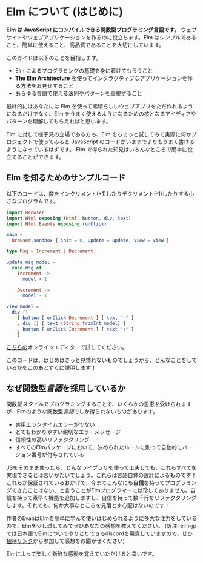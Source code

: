 <!--
# An Introduction to Elm
-->
# Elm について (はじめに)

<!--
**Elm is a functional language that compiles to JavaScript.** It helps you make websites and web apps. It has a strong emphasis on simplicity and quality tooling.
-->
**Elm は JavaScript にコンパイルできる関数型プログラミング言語です。** ウェブサイトやウェブアプリケーションを作るのに役立ちます。Elm はシンプルであること、簡単に使えること、高品質であることを大切にしています。

<!--
This guide will:

  - Teach you the fundamentals of programming in Elm.
  - Show you how to make interactive apps with **The Elm Architecture**.
  - Emphasize principles and patterns that generalize to programming in any language.
-->
このガイドは以下のことを目指します。

  - Elm によるプログラミングの基礎を身に着けてもらうこと
  - **The Elm Architecture** を使ってインタラクティブなアプリケーションを作る方法をお見せすること
  - あらゆる言語で使える法則やパターンを重視すること

<!--
By the end I hope you will not only be able to create great web apps in Elm, but also understand the core ideas and patterns that make Elm nice to use.
-->
最終的にはあなたには Elm を使って素晴らしいウェブアプリをただ作れるようになるだけでなく、Elm をうまく使えるようになるための核となるアイディアやパターンを理解してもらえればと思います。

<!--
If you are on the fence, I can safely guarantee that if you give Elm a shot and actually make a project in it, you will end up writing better JavaScript code. The ideas transfer pretty easily!
-->
Elm に対して様子見の立場である方も、Elm をちょっと試してみて実際に何かプロジェクトで使ってみると JavaScript のコードがいままでよりもうまく書けるようになっているはずです。 Elm で得られた知見はいろんなところで簡単に役立てることができます。

<!--
## A Quick Sample
-->

## Elm を知るためのサンプルコード

<!--
Here is a little program that lets you increment and decrement a number:
-->
以下のコードは、数をインクリメント(+1)したりデクリメント(-1)したりする小さなプログラムです。

```elm
import Browser
import Html exposing (Html, button, div, text)
import Html.Events exposing (onClick)

main =
  Browser.sandbox { init = 0, update = update, view = view }

type Msg = Increment | Decrement

update msg model =
  case msg of
    Increment ->
      model + 1

    Decrement ->
      model - 1

view model =
  div []
    [ button [ onClick Decrement ] [ text "-" ]
    , div [] [ text (String.fromInt model) ]
    , button [ onClick Increment ] [ text "+" ]
    ]
```

<!--
Try it out in the online editor [here](https://elm-lang.org/examples/buttons).

The code can definitely look unfamiliar at first, so we will get into how this example works soon!
-->
[こちらの](https://elm-lang.org/examples/buttons)オンラインエディターで試してください。

このコードは、はじめはきっと見慣れないものでしょうから、どんなことをしているかをこのあとすぐに説明します！

<!--
## Why a functional *language*?
-->
## なぜ関数型*言語*を採用しているか

<!--
You can get some benefits from programming in a functional *style*, but there are some things you can only get from a functional *language* like Elm:

  - No runtime errors in practice.
  - Friendly error messages.
  - Reliable refactoring.
  - Automatically enforced semantic versioning for all Elm packages.
-->
関数型*スタイル*でプログラミングすることで、いくらかの恩恵を受けられますが、Elmのような関数型*言語*でしか得られないものがあります。

  - 実用上ランタイムエラーがでない
  - とてもわかりやすい親切なエラーメッセージ
  - 信頼性の高いリファクタリング
  - すべてのElmパッケージにおいて、決められたルールに則って自動的にバージョン番号が付与されている

<!--
No combination of JS libraries can give you all of these guarantees. They come from the design of the language itself! And thanks to these guarantees, it is quite common for Elm programmers to say they never felt so **confident** while programming. Confident to add features quickly. Confident to refactor thousands of lines. But without the background anxiety that you missed something important!
-->
JSをそのまま使ったら、どんなライブラリを使って工夫しても、これらすべてを実現できるとは言いがたいでしょう。これらは言語自体の設計によるものです！これらが保証されているおかげで、今までこんなにも**自信**を持ってプログラミングできたことはない、と言うことがElmプログラマーには珍しくありません。自信を持って素早く機能を追加しますし、自信を持って数千行をリファクタリングします。それでも、何か大事なところを見落とす心配はないのです！

<!--
I have put a huge emphasis on making Elm easy to learn and use, so all I ask is that you give Elm a shot and see what you think. I hope you will be pleasantly surprised!
-->
作者のEvanはElmを簡単に学んで使いはじめられるように多大な注力をしているので、Elmを少し試してみてぜひあなたの感想を教えてください。
(訳注: elm-jpでは日本語でElmについてやりとりできるdiscordを用意していますので、ぜひ[招待リンク](https://discordapp.com/invite/4j2MxCg)から参加して感想をお聞かせください)

Elmによって楽しく新鮮な感動を覚えていただけると幸いです。
